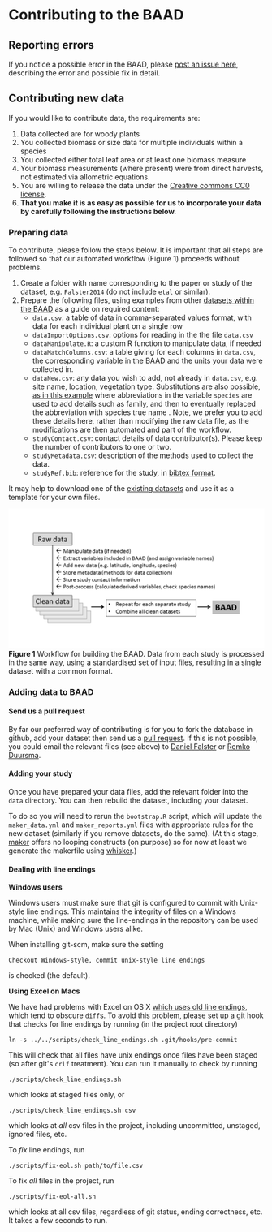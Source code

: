 
Contributing to the BAAD
====================

## Reporting errors

If you notice a possible error in the BAAD, please [post an issue here](https://github.com/dfalster/baad/issues), describing the error and possible fix in detail.

## Contributing new data

If you would like to contribute data, the requirements are:

1. Data collected are for woody plants
2. You collected biomass or size data for multiple individuals within a species
3. You collected either total leaf area or at least one biomass measure
4. Your biomass measurements (where present) were from direct harvests, not estimated via allometric equations.
5. You are willing to release the data under the [Creative commons CC0 license](http://creativecommons.org/about/cc0).
6. **That you make it is as easy as possible for us to incorporate your data by carefully following the instructions below.**

### Preparing data

To contribute, please follow the steps below. It is important that all steps are followed so that our automated workflow (Figure 1) proceeds without problems.

1. Create a folder with name corresponding to the paper or study of the dataset, e.g. `Falster2014` (do not include `etal` or similar).
2. Prepare the following files, using examples from other [datasets within the BAAD](https://github.com/dfalster/baad/tree/master/data) as a guide on required content:
	* `data.csv`: a table of data in comma-separated values format, with data for each individual plant on a single row
	* `dataImportOptions.csv`: options for reading in the the file `data.csv`
	* `dataManipulate.R`: a custom R function to manipulate data, if needed
	* `dataMatchColumns.csv`: a table giving for each columns in `data.csv`, the corresponding variable in the BAAD and the units your data were collected in.
	* `dataNew.csv`: any data you wish to add, not already in `data.csv`, e.g. site name, location, vegetation type. Substitutions are also possible, [as in this example](https://github.com/dfalster/baad/blob/master/data/Kohyama1994/dataNew.csv) where abbreviations in the variable `species` are used to add details such as family, and then to eventually replaced the abbreviation with species true name . Note, we prefer you to add these details here, rather than modifying the raw data file, as the modifications are then automated and part of the workflow.
	* `studyContact.csv`: contact details of data contributor(s). Please keep the number of contributors to one or two.
	* `studyMetadata.csv`: description of the methods used to collect the data.
	* `studyRef.bib`: reference for the study, in [bibtex format](http://en.wikipedia.org/wiki/BibTeX#Examples).

It may help to download one of the [existing datasets](https://github.com/dfalster/baad/tree/master/data) and use it as a template for your own files.

![baadworkflow](../ms/Figure2.png)
**Figure 1** Workflow for building the BAAD. Data from each study is processed in the same way, using a standardised set of input files, resulting in a single dataset with a common format.

### Adding data to BAAD

#### Send us a pull request

By far our preferred way of contributing is for you to fork the database in github, add your dataset then send us a [pull request](https://help.github.com/articles/using-pull-requests/). If this is not possible, you could email the relevant files (see above) to [Daniel Falster](http://web.science.mq.edu.au/directory/listing/person.htm?id=dfalster) or [Remko Duursma](http://pubapps.uws.edu.au/teldir/personprocess.php?9764).

#### Adding your study

Once you have prepared your data files, add the relevant folder into the `data` directory. You can then rebuild the dataset, including your dataset.

To do so you will need to rerun the `bootstrap.R` script, which will update the `maker_data.yml` and `maker_reports.yml` files with appropriate rules for the new dataset (similarly if you remove datasets, do the same). (At this stage, [maker](https://github.com/richfitz/maker) offers no looping constructs (on purpose) so for now at least we generate the makerfile using [whisker](https://github.com/edwindj/whisker).)

#### Dealing with line endings

**Windows users**

Windows users must make sure that git is configured to commit with Unix-style line endings. This maintains the integrity of files on a Windows machine, while making sure the line-endings in the repository can be used by Mac (Unix) and Windows users alike.

When installing git-scm, make sure the setting

    Checkout Windows-style, commit unix-style line endings

is checked (the default).

**Using Excel on Macs**

We have had problems with Excel on OS X [which uses old line endings](http://developmentality.wordpress.com/2010/12/06/excel-2008-for-macs-csv-bug/), which tend to obscure `diff`s.  To avoid this problem, please set up a git hook that checks for line endings by running (in the project root directory)

```
ln -s ../../scripts/check_line_endings.sh .git/hooks/pre-commit
```

This will check that all files have unix endings once files have been staged (so after git's `crlf` treatment).  You can run it manually to check by running

```
./scripts/check_line_endings.sh
```

which looks at staged files only, or

```
./scripts/check_line_endings.sh csv
```

which looks at *all* csv files in the project, including uncommitted, unstaged, ignored files, etc.

To *fix* line endings, run

```
./scripts/fix-eol.sh path/to/file.csv
```
To fix *all* files in the project, run

```
./scripts/fix-eol-all.sh
```

which looks at all csv files, regardless of git status, ending correctness, etc.  It takes a few seconds to run.
